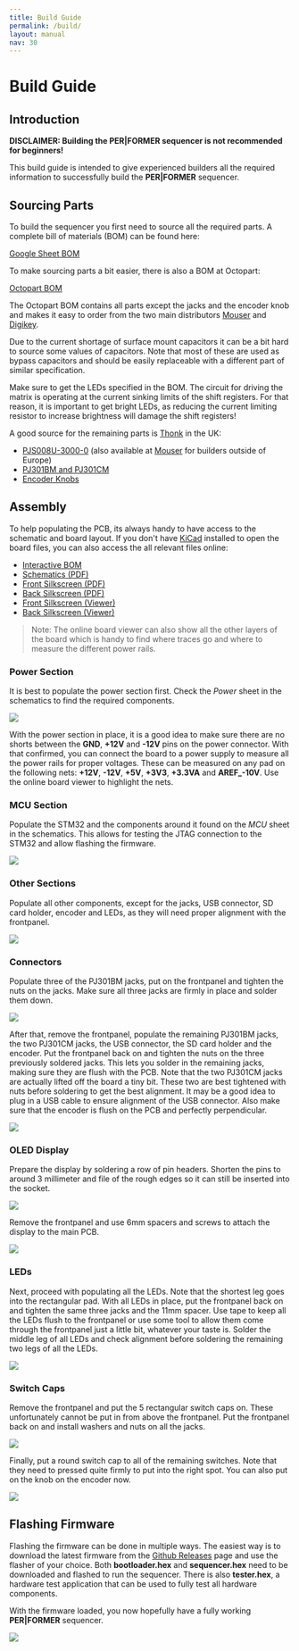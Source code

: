 ```yaml
---
title: Build Guide
permalink: /build/
layout: manual
nav: 30
---
```


# Build Guide

## Introduction

**DISCLAIMER: Building the PER\|FORMER sequencer is not recommended for beginners!**

This build guide is intended to give experienced builders all the required information to successfully build the **PER\|FORMER** sequencer.

## Sourcing Parts

To build the sequencer you first need to source all the required parts. A complete bill of materials (BOM) can be found here:

[Google Sheet BOM](https://docs.google.com/spreadsheets/d/1ISlHD3w4I0c7bPkKgSyBY_JKwI-BUlVTNLUrIJnzrM8/edit?usp=sharing)

To make sourcing parts a bit easier, there is also a BOM at Octopart:

[Octopart BOM](https://octopart.com/bom-tool/wxkGGtzB)

The Octopart BOM contains all parts except the jacks and the encoder knob and makes it easy to order from the two main distributors [Mouser](https://www.mouser.com) and [Digikey](https://www.digikey.com).

Due to the current shortage of surface mount capacitors it can be a bit hard to source some values of capacitors. Note that most of these are used as bypass capacitors and should be easily replaceable with a different part of similar specification.

Make sure to get the LEDs specified in the BOM. The circuit for driving the matrix is operating at the current sinking limits of the shift registers. For that reason, it is important to get bright LEDs, as reducing the current limiting resistor to increase brightness will damage the shift registers!

A good source for the remaining parts is [Thonk](https://www.thonk.co.uk) in the UK:

- [PJS008U-3000-0](https://www.thonk.co.uk/shop/radio-music-sd-card-holder-only/) (also available at [Mouser](https://www.mouser.com) for builders outside of Europe)
- [PJ301BM and PJ301CM](https://www.thonk.co.uk/shop/3-5mm-jacks/)
- [Encoder Knobs](https://www.thonk.co.uk/shop/sifam-soft-touch-encoder-knobs/)

## Assembly

To help populating the PCB, its always handy to have access to the schematic and board layout. If you don't have [KiCad](http://kicad-pcb.org) installed to open the board files, you can also access the all relevant files online:

- [Interactive BOM](ibom.html)
- [Schematics (PDF)](https://cdn.rawgit.com/westlicht/performer-hardware/master/sequencer.pdf)
- [Front Silkscreen (PDF)](https://cdn.rawgit.com/westlicht/performer-hardware/master/silkscreen-front.pdf)
- [Back Silkscreen (PDF)](https://cdn.rawgit.com/westlicht/performer-hardware/master/silkscreen-back.pdf)
- [Front Silkscreen (Viewer)](https://eyrie.io/board/eca2465c9eca4299a8386ca4887076fa?pours=true&active=layout&layers=m000000000a010000000000000000000000000000000000000000000000000000000000000006&x=162560&y=54367&w=202964&h=117513&flipped=false)
- [Back Silkscreen (Viewer)](https://eyrie.io/board/eca2465c9eca4299a8386ca4887076fa?pours=true&active=layout&layers=m0000000005010000000000000000000000000000000000000000000000000000000000000006&x=162560&y=54367&w=202964&h=117513&flipped=true)

> Note: The online board viewer can also show all the other layers of the board which is handy to find where traces go and where to measure the different power rails.

### Power Section

It is best to populate the power section first. Check the _Power_ sheet in the schematics to find the required components.

![](images/01-power-section.jpg)

With the power section in place, it is a good idea to make sure there are no shorts between the **GND**, **+12V** and **-12V** pins on the power connector. With that confirmed, you can connect the board to a power supply to measure all the power rails for proper voltages. These can be measured on any pad on the following nets: **+12V**, **-12V**, **+5V**, **+3V3**, **+3.3VA** and **AREF_-10V**. Use the online board viewer to highlight the nets.

### MCU Section

Populate the STM32 and the components around it found on the _MCU_ sheet in the schematics. This allows for testing the JTAG connection to the STM32 and allow flashing the firmware.

![](images/02-stm32-section.jpg)

### Other Sections

Populate all other components, except for the jacks, USB connector, SD card holder, encoder and LEDs, as they will need proper alignment with the frontpanel.

![](images/03-other-sections.jpg)

### Connectors

Populate three of the PJ301BM jacks, put on the frontpanel and tighten the nuts on the jacks. Make sure all three jacks are firmly in place and solder them down.

![](images/04-three-jacks.jpg)

After that, remove the frontpanel, populate the remaining PJ301BM jacks, the two PJ301CM jacks, the USB connector, the SD card holder and the encoder. Put the frontpanel back on and tighten the nuts on the three previously soldered jacks. This lets you solder in the remaining jacks, making sure they are flush with the PCB. Note that the two PJ301CM jacks are actually lifted off the board a tiny bit. These two are best tightened with nuts before soldering to get the best alignment. It may be a good idea to plug in a USB cable to ensure alignment of the USB connector. Also make sure that the encoder is flush on the PCB and perfectly perpendicular.

![](images/05-connectors.jpg)

### OLED Display

Prepare the display by soldering a row of pin headers. Shorten the pins to around 3 millimeter and file of the rough edges so it can still be inserted into the socket.

![](images/06-oled-pin-header.jpg)

 Remove the frontpanel and use 6mm spacers and screws to attach the display to the main PCB.

![](images/07-oled-assembly.jpg)

### LEDs

Next, proceed with populating all the LEDs. Note that the shortest leg goes into the rectangular pad. With all LEDs in place, put the frontpanel back on and tighten the same three jacks and the 11mm spacer. Use tape to keep all the LEDs flush to the frontpanel or use some tool to allow them come through the frontpanel just a little bit, whatever your taste is. Solder the middle leg of all LEDs and check alignment before soldering the remaining two legs of all the LEDs.

![](images/08-leds.jpg)

### Switch Caps

Remove the frontpanel and put the 5 rectangular switch caps on. These unfortunately cannot be put in from above the frontpanel. Put the frontpanel back on and install washers and nuts on all the jacks.

![](images/09-switch-caps-missing.jpg)

Finally, put a round switch cap to all of the remaining switches. Note that they need to pressed quite firmly to put into the right spot. You can also put on the knob on the encoder now.

![](images/10-switch-caps.jpg)

## Flashing Firmware

Flashing the firmware can be done in multiple ways. The easiest way is to download the latest firmware from the [Github Releases](https://github.com/westlicht/performer/releases) page and use the flasher of your choice. Both **bootloader.hex** and **sequencer.hex** need to be downloaded and flashed to run the sequencer. There is also **tester.hex**, a hardware test application that can be used to fully test all hardware components.

With the firmware loaded, you now hopefully have a fully working **PER\|FORMER** sequencer.

![](images/11-final.jpg)
